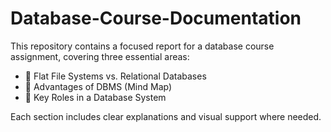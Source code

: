 # Database-Course-Documentation
This repository contains a focused report for a database course assignment, covering three essential areas:

- 🔄 Flat File Systems vs. Relational Databases
- 🧠 Advantages of DBMS (Mind Map)
- 👥 Key Roles in a Database System

Each section includes clear explanations and visual support where needed.
